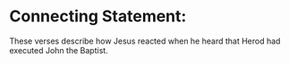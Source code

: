# Connecting Statement:

These verses describe how Jesus reacted when he heard that Herod had executed John the Baptist.